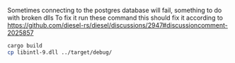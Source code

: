 Sometimes connecting to the postgres database will fail, something to do with broken dlls
To fix it run these command this should fix it according to https://github.com/diesel-rs/diesel/discussions/2947#discussioncomment-2025857
```bash
cargo build
cp libintl-9.dll ../target/debug/
```
